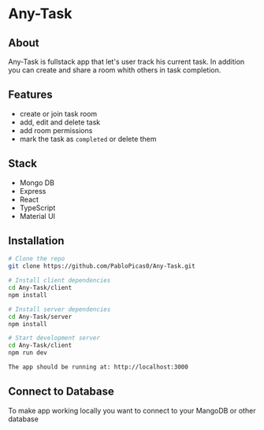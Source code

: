 # Any-Task

## About
Any-Task is fullstack app that let's user track his current task. In addition you can create and share a room whith others in task completion.

## Features
* create or join task room
* add, edit and delete task
* add room permissions 
* mark the task as `completed` or delete them

## Stack
* Mongo DB
* Express
* React
* TypeScript
* Material UI

## Installation
```bash
# Clone the repo
git clone https://github.com/PabloPicas0/Any-Task.git

# Install client dependencies
cd Any-Task/client
npm install

# Install server dependencies
cd Any-Task/server
npm install

# Start development server
cd Any-Task/client
npm run dev

The app should be running at: http://localhost:3000
```
## Connect to Database
To make app working locally you want to connect to your MangoDB or other database
